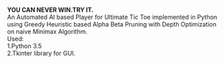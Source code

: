 <b>YOU CAN NEVER WIN.TRY IT.</b>
<br>
An Automated AI based Player for Ultimate Tic Toe implemented in Python using Greedy Heuristic based Alpha Beta Pruning with Depth Optimization on naive Minimax Algorithm.
<br>
Used:
<br>
1.Python 3.5
<br>
2.Tkinter library for GUI.
